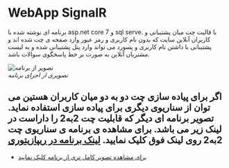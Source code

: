 # WebApp SignalR
برنامه ای نوشته شده با asp.net core 7  و sql serve. با قالیت چت میان پشتیبانی و کاربران آنلاین سایت که بدون نام کاربری و رمز عبور وارد صفحه ی چت شده اند و پشتیبانی با داشتن نام کاربری و پسورد می تواند وارد پنل پشتیبانی شده و به لیست مشتریان آنلاین به صورت بر خط پاسخگوی سوالات باشد.

![تصویر از برنامه]() <br/> *تصویری از اجرای برنامه*

## اگر برای پیاده سازی چت  دو به دو میان کاربران هستین می توان از سناریوی دیگری برای پیاده سازی استفاده نماید. تصویر برنامه ای دیگر که قابلیت چت 2به2 را داراست در لینک زیر می باشد. برای مشاهده ی برنامه ی سناریوی چت 2به2 روی لینک فوق کلیک نمایید. [لینک برنامه در ریپازیتوری](https://github.com/lpln25/SignalR-Peer-to-Peer)
* [برای مشاهده تصویر کامل تری از برنامه کلیک نمایید](https://github.com/lpln25/SignalR/blob/master/Images/signalr-webapp1.PNG)
